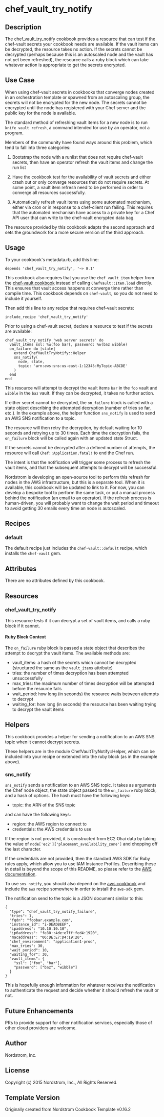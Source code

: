 # chef_vault_try_notify

## Description

The chef_vault_try_notify cookbook provides a resource that can test if
the chef-vault secrets your cookbook needs are available.  If the vault
items can be decrypted, the resource takes no action.  If the secrets
cannot be decrypted (perhaps because this is an autoscaled node and the
vault has not yet been refreshed), the resource calls a ruby block which
can take whatever action is appropriate to get the secrets encrypted.

## Use Case

When using chef-vault secrets in cookbooks that converge nodes created
in an orchestration template or spawned from an autoscaling group, the
secrets will not be encrypted for the new node.  The secrets cannot be
encrypted until the node has registered with your Chef server and the
public key for the node is available.

The standard method of refreshing vault items for a new node is to run
`knife vault refresh`, a command intended for use by an operator, not
a program.

Members of the community have found ways around this problem, which tend
to fall into three categories:

1. Bootstrap the node with a runlist that does not require chef-vault
secrets, then have an operator refresh the vault items and change the run
list

2. Have the cookbook test for the availability of vault secrets and either
crash out or only converge resources that do not require secrets.  At
some point, a vault item refresh need to be performed in order to converge
all resources successfully.

3. Automatically refresh vault items using some automated mechanism, either
via cron or in response to a chef-client run failing.  This requires that
the automated mechanism have access to a private key for a Chef API user
that can write to the chef-vault encrypted data bag.

The resource provided by this cookbook adapts the second approach and sets
the groundwork for a more secure version of the third approach.

## Usage

To your cookbook's metadata.rb, add this line:

    depends 'chef_vault_try_notify', '~> 0.1'

This cookbook also requires that you use the `chef_vault_item` helper
from the [chef-vault cookbook](https://supermarket.chef.io/cookbooks/chef-vault)
instead of calling `ChefVault::Item.load` directly.  This ensures that
vault access happens at converge time rather than compile time.  This
cookbook depends on `chef-vault`, so you do not need to include it yourself.

Then add this line to any recipe that requires chef-vault secrets:

    include_recipe 'chef_vault_try_notify'

Prior to using a chef-vault secret, declare a resource to test if the secrets
are available:

    chef_vault_try_notify 'web server secrets' do
      vault_items ssl: %w(foo bar), password: %w(baz wibble)
      on_failure do |state|
        extend ChefVaultTryNotify::Helper
        sns_notify(
          node, state,
          topic: 'arn:aws:sns:us-east-1:12345:MyTopic-ABCDE'
        )
      end
    end

This resource will attempt to decrypt the vault items `bar` in the `foo` vault
and `wibble` in the `baz` vault.  If they can be decrypted, it takes no further
action.

If either secret cannot be decrypted, the `on_failure` block is called with a state
object describing the attempted decryption (number of tries so far, etc.).  In the
example above, the helper function `sns_notify` is used to send an AWS SNS notification
to a topic.

The resource will then retry the decryption, by default waiting for 10 seconds
and retrying up to 30 times.  Each time the decryption fails, the `on_failure`
block will be called again with an updated state Struct.

If the secrets cannot be decrypted after a defined number of attempts, the resource
will call `Chef::Application.fatal!` to end the Chef run.

The intent is that the notification will trigger some process to refresh the vault
items, and that the subsequent attempts to decrypt will be successful.

Nordstrom is developing an open-source tool to perform this refresh for nodes in
the AWS infrastructure, but this is a separate tool.  When it is available, this
cookbook will be updated to link to it.  For now, you can develop a bespoke tool
to perform the same task, or put a manual process behind the notification (an email
to an operator).  If the refresh process is human-driven, you will probably want to
change the wait period and timeout to avoid getting 30 emails every time an node is
autoscaled.

## Recipes

### default

The default recipe just includes the `chef-vault::default` recipe, which
installs the `chef-vault` gem.

## Attributes

There are no attributes defined by this cookbook.

## Resources

### chef_vault_try_notify

This resource tests if it can decrypt a set of vault items, and calls a ruby block
if it cannot.

#### Ruby Block Context

The `on_failure` ruby block is passed a state object that describes the attempt to
decrypt the vault items.  The available methods are:

* vault_items: a hash of the secrets which cannot be decrypted (structured the same as the `vault_items` attribute)
* tries: the number of times decryption has been attempted unsuccessfully
* max_tries: the maximum number of times decryption will be attempted before the resource fails
* wait_period: how long (in seconds) the resource waits between attempts to decrypt
* waiting_for: how long (in seconds) the resource has been waiting trying to decrypt the vault items

## Helpers

This cookbook provides a helper for sending a notification to an AWS SNS topic
when it cannot decrypt secrets.

These helpers are in the module ChefVaultTryNotify::Helper, which can be included
into your recipe or extended into the ruby block (as in the example above).

### sns_notify

`sns_notify` sends a notification to an AWS SNS topic.  It takes as arguments the
Chef node object, the state object passed to the `on_failure` ruby block, and a hash
of options.  The hash must have the following keys:

* topic: the ARN of the SNS topic

and can have the following keys:

* region: the AWS region to connect to
* credentials: the AWS credentials to use

If the region is not provided, it is constructed from EC2 Ohai data by taking the
value of `node['ec2']['placement_availability_zone']` and chopping off the last
character.

If the credentials are not provided, then the standard AWS SDK for Ruby rules apply,
which allow you to use IAM Instance Profiles.  Describing these in detail is beyond
the scope of this README, so please refer to the [AWS documentation](http://docs.aws.amazon.com/sdkforruby/api/Aws/SNS/Client.html).

To use `sns_notify`, you should also depend on the [aws cookbook](https://supermarket.chef.io/cookbooks/aws)
and include the `aws` recipe somewhere in order to install the `aws-sdk` gem.

The notification send to the topic is a JSON document similar to this:

```
{
  "type": "chef_vault_try_notify_failure",
  "tries": 1,
  "fqdn": "foobar.example.com",
  "instance_id": "i-DEADBEEF",
  "ipaddress": "10.10.10.10",
  "ip6address": "fe80::4de:e7ff:fed4:1920",
  "macaddress": "06:DE:E7:D4:19:20",
  "chef_environment": "application1-prod",
  "max_tries": 30,
  "wait_period": 10,
  "waiting_for": 30,
  "vault_items": {
    "ssl": ["foo", "bar"],
    "password": ["baz", "wibble"]
  }
}
```

This is hopefully enough information for whatever receives the notification to
authenticate the request and decide whether it should refresh the vault or not.

## Future Enhancements

PRs to provide support for other notification services, especially those of other
cloud providers are welcome.

## Author

Nordstrom, Inc.

## License

Copyright (c) 2015 Nordstrom, Inc., All Rights Reserved.

## Template Version

Originally created from Nordstrom Cookbook Template v0.16.2
